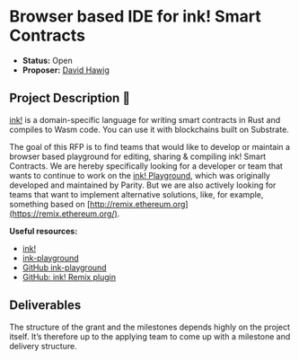# Browser based IDE for ink! Smart Contracts 

* **Status:** Open
* **Proposer:** [David Hawig](https://github.com/Noc2)

## Project Description :page_facing_up:  

[ink!](https://github.com/paritytech/ink) is a domain-specific language for writing smart contracts in Rust and compiles to Wasm code. You can use it with blockchains built on Substrate.

The goal of this RFP is to find teams that would like to develop or maintain a browser based playground for editing, sharing & compiling ink! Smart Contracts. We are hereby specifically looking for a developer or team that wants to continue to work on the [ink! Playground](https://github.com/paritytech/ink-playground), which was originally developed and maintained by Parity. But we are also actively looking for teams that want to implement alternative solutions, like, for example, something based on [http://remix.ethereum.org](https://remix.ethereum.org/). 

**Useful resources:**
- [ink!](https://use.ink/)
- [ink-playground](https://ink-playground.substrate.io)
- [GitHub ink-playground](https://github.com/paritytech/ink-playground)
- [GitHub: ink! Remix plugin](https://github.com/blockchain-it-hr/ink-remix-plugin)

## Deliverables

The structure of the grant and the milestones depends highly on the project itself. It’s therefore up to the applying team to come up with a milestone and delivery structure. 



